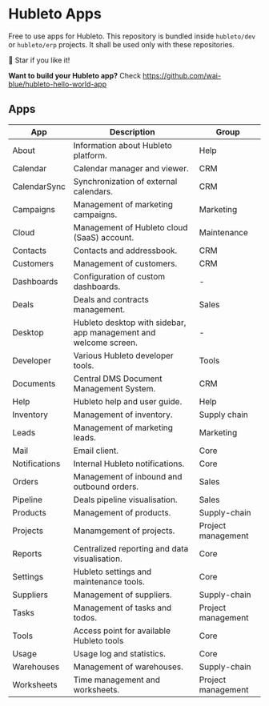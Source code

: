 # Hubleto Apps

Free to use apps for Hubleto. This repository is bundled inside `hubleto/dev` or `hubleto/erp` projects. It shall be used only with these repositories.

🌟 Star if you like it!

**Want to build your Hubleto app?** Check https://github.com/wai-blue/hubleto-hello-world-app

## Apps

| App           | Description                                                      | Group              |
| ------------- | ---------------------------------------------------------------- | ------------------ |
| About         | Information about Hubleto platform.                              | Help               |
| Calendar      | Calendar manager and viewer.                                     | CRM                |
| CalendarSync  | Synchronization of external calendars.                           | CRM                |
| Campaigns     | Management of marketing campaigns.                               | Marketing          |
| Cloud         | Management of Hubleto cloud (SaaS) account.                      | Maintenance        |
| Contacts      | Contacts and addressbook.                                        | CRM                |
| Customers     | Management of customers.                                         | CRM                |
| Dashboards    | Configuration of custom dashboards.                              | -                  |
| Deals         | Deals and contracts management.                                  | Sales              |
| Desktop       | Hubleto desktop with sidebar, app management and welcome screen. | -                  |
| Developer     | Various Hubleto developer tools.                                 | Tools              |
| Documents     | Central DMS Document Management System.                          | CRM                |
| Help          | Hubleto help and user guide.                                     | Help               |
| Inventory     | Management of inventory.                                         | Supply chain       |
| Leads         | Management of marketing leads.                                   | Marketing          |
| Mail          | Email client.                                                    | Core               |
| Notifications | Internal Hubleto notifications.                                  | Core               |
| Orders        | Management of inbound and outbound orders.                       | Sales              |
| Pipeline      | Deals pipeline visualisation.                                    | Sales              |
| Products      | Management of products.                                          | Supply-chain       |
| Projects      | Manamgement of projects.                                         | Project management |
| Reports       | Centralized reporting and data visualisation.                    | Core               |
| Settings      | Hubleto settings and maintenance tools.                          | Core               |
| Suppliers     | Management of suppliers.                                         | Supply-chain       |
| Tasks         | Management of tasks and todos.                                   | Project management |
| Tools         | Access point for available Hubleto tools                         | Core               |
| Usage         | Usage log and statistics.                                        | Core               |
| Warehouses    | Management of warehouses.                                        | Supply-chain       |
| Worksheets    | Time management and worksheets.                                  | Project management |
